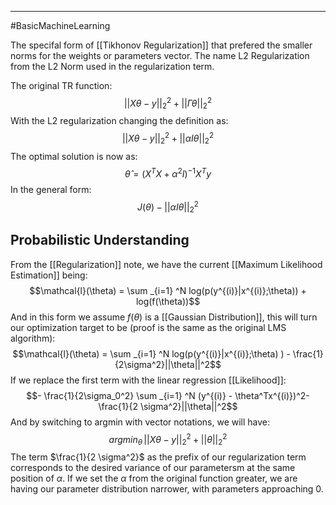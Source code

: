 ----
#BasicMachineLearning 

The specifal form of [[Tikhonov Regularization]] that prefered the smaller norms for the weights or parameters vector. The name L2 Regularization from the L2 Norm used in the regularization term.

The original TR function:
$$||X\theta-y||_2^2 + ||\Gamma \theta||_2^2$$
With the L2 regularization changing the definition as:
$$||X\theta-y||_2^2 + ||\alpha I \theta||_2^2$$
The optimal solution is now as:
$$\hat{\theta} = (X^TX + \alpha^2I)^{-1} X^Ty$$
In the general form:
$$J(\theta)-||\alpha I\theta||_2 ^2$$

## Probabilistic Understanding

From the [[Regularization]] note, we have the current [[Maximum Likelihood Estimation]] being:
$$\mathcal{l}(\theta) = \sum _{i=1} ^N log(p(y^{(i)}|x^{(i)};\theta)) + log(f(\theta))$$
And in this form we assume $f(\theta)$ is a [[Gaussian Distribution]], this will turn our optimization target to be (proof is the same as the original LMS algorithm):
$$\mathcal{l}(\theta) = \sum _{i=1} ^N log(p(y^{(i)}|x^{(i)};\theta) ) - \frac{1}{2\sigma^2}||\theta||^2$$
If we replace the first term with the linear regression [[Likelihood]]:
$$- \frac{1}{2\sigma_0^2} \sum _{i=1} ^N (y^{(i)} - \theta^Tx^{(i)})^2- \frac{1}{2 \sigma^2}||\theta||^2$$
And by switching to argmin with vector notations, we will have: 
$$argmin_\theta \,||X\theta-y||_2^2 + ||\theta||_2^2$$
The term $\frac{1}{2 \sigma^2}$ as the prefix of our regularization term corresponds to the desired variance of our parametersm at the same position of $\alpha$. If we set the $\alpha$ from the original function greater, we are having our parameter distribution narrower, with parameters approaching 0.


